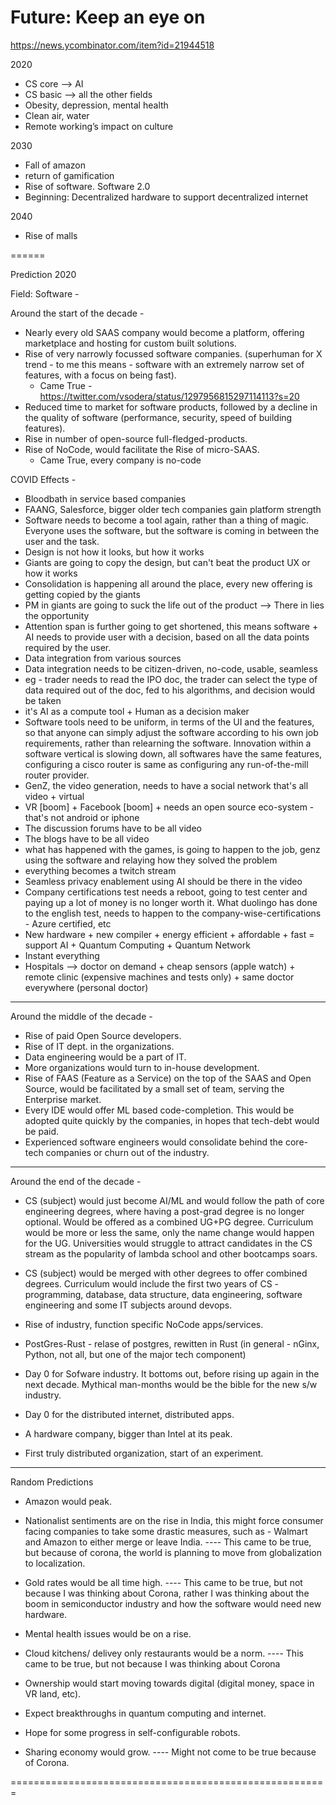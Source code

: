 # Future: Keep an eye on
https://news.ycombinator.com/item?id=21944518

2020
- CS core —> AI
- CS basic —> all the other fields 
- Obesity, depression, mental health 
- Clean air, water
- Remote working’s impact on culture 

2030
- Fall of amazon
- return of gamification
- Rise of software. Software 2.0
- Beginning: Decentralized hardware to support decentralized internet 

2040
- Rise of malls

======

Prediction 2020

Field: Software - 

Around the start of the decade - 

- Nearly every old SAAS company would become a platform, offering marketplace and hosting for custom built solutions.
- Rise of very narrowly focussed software companies. (superhuman for X trend - to me this means - software with an extremely narrow set of features, with a focus on being fast).
  - Came True - https://twitter.com/vsodera/status/1297956815297114113?s=20 
- Reduced time to market for software products, followed by a decline in the quality of software (performance, security, speed of building features).
- Rise in number of open-source full-fledged-products.
- Rise of NoCode, would facilitate the Rise of micro-SAAS.
  - Came True, every company is no-code

COVID Effects - 
- Bloodbath in service based companies
- FAANG, Salesforce, bigger older tech companies gain platform strength
- Software needs to become a tool again, rather than a thing of magic. Everyone uses the software, but the software is coming in between the user and the task.
- Design is not how it looks, but how it works
- Giants are going to copy the design, but can't beat the product UX or how it works
- Consolidation is happening all around the place, every new offering is getting copied by the giants
- PM in giants are going to suck the life out of the product --> There in lies the opportunity
- Attention span is further going to get shortened, this means software + AI needs to provide user with a decision, based on all the data points required by the user.
- Data integration from various sources
- Data integration needs to be citizen-driven, no-code, usable, seamless
- eg - trader needs to read the IPO doc, the trader can select the type of data required out of the doc, fed to his algorithms, and decision would be taken
- it's AI as a compute tool + Human as a decision maker 
- Software tools need to be uniform, in terms of the UI and the features, so that anyone can simply adjust the software according to his own job requirements, rather than relearning the software. Innovation within a software vertical is slowing down, all softwares have the same features, configuring a cisco router is same as configuring any run-of-the-mill router provider.
- GenZ, the video generation, needs to have a social network that's all video + virtual
- VR [boom] + Facebook [boom] + needs an open source eco-system - that's not android or iphone
- The discussion forums have to be all video
- The blogs have to be all video
- what has happened with the games, is going to happen to the job, genz using the software and relaying how they solved the problem
- everything becomes a twitch stream
- Seamless privacy enablement using AI should be there in the video
- Company certifications test needs a reboot, going to test center and paying up a lot of money is no longer worth it. What duolingo has done to the english test, needs to happen to the company-wise-certifications - Azure certified, etc
- New hardware + new compiler + energy efficient + affordable + fast = support AI + Quantum Computing + Quantum Network
- Instant everything
- Hospitals --> doctor on demand + cheap sensors (apple watch) + remote clinic (expensive machines and tests only) + same doctor everywhere (personal doctor)


---------------------------------------------------------------------

Around the middle of the decade - 

- Rise of paid Open Source developers.
- Rise of IT dept. in the organizations.
- Data engineering would be a part of IT.
- More organizations would turn to in-house development.
- Rise of FAAS (Feature as a Service) on the top of the SAAS and Open Source, would be facilitated by a small set of team, serving the Enterprise market.
- Every IDE would offer ML based code-completion. This would be adopted quite quickly by the companies, in hopes that tech-debt would be paid.
- Experienced software engineers would consolidate behind the core-tech companies or churn out of the industry.

---------------------------------------------------------------------------

Around the end of the decade - 

- CS (subject) would just become AI/ML and would follow the path of core engineering degrees, where having a post-grad degree is no longer optional. 
    Would be offered as a combined UG+PG degree.
    Curriculum would be more or less the same, only the name change would happen for the UG. 
    Universities would struggle to attract candidates in the CS stream as the popularity of lambda school and other bootcamps soars.
- CS (subject) would be merged with other degrees to offer combined degrees.
    Curriculum would include the first two years of CS - programming, database, data structure, data engineering, software engineering and some IT subjects around devops.
- Rise of industry, function specific NoCode apps/services.
- PostGres-Rust - relase of postgres, rewitten in Rust (in general - nGinx, Python, not all, but one of the major tech component)

- Day 0 for Sofware industry.
    It bottoms out, before rising up again in the next decade. 
    Mythical man-months would be the bible for the new s/w industry.
- Day 0 for the distributed internet, distributed apps.

- A hardware company, bigger than Intel at its peak.
- First truly distributed organization, start of an experiment.

---------------------------------------------------------------------------

Random Predictions 

- Amazon would peak.

- Nationalist sentiments are on the rise in India, this might force consumer facing companies to take some drastic measures, such as - Walmart and Amazon to either merge or leave India.
---- This came to be true, but because of corona, the world is planning to move from globalization to localization.
- Gold rates would be all time high.
---- This came to be true, but not because I was thinking about Corona, rather I was thinking about the boom in semiconductor industry and how the software would need new hardware.

- Mental health issues would be on a rise.

- Cloud kitchens/ delivey only restaurants would be a norm.
---- This came to be true, but not because I was thinking about Corona

- Ownership would start moving towards digital (digital money, space in VR land, etc).

- Expect breakthroughs in quantum computing and internet.

- Hope for some progress in self-configurable robots.

- Sharing economy would grow.
---- Might not come to be true because of Corona.

=======================================================

